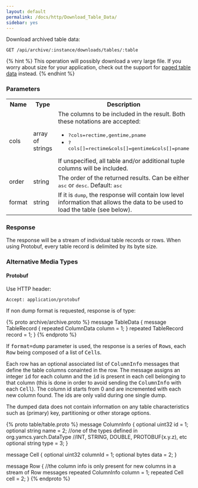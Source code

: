 ```yaml
---
layout: default
permalink: /docs/http/Download_Table_Data/
sidebar: yes
---
```


Download archived table data:

    GET /api/archive/:instance/downloads/tables/:table
    
{% hint %}
This operation will possibly download a very large file. If you worry about size for your application, check out the support for [paged table data](/docs/http/List_Table_Data/) instead.
{% endhint %}


### Parameters

<table class="inline">
    <tr>
        <th>Name</th>
        <th>Type</th>
        <th>Description</th>
    </tr>
    <tr>
        <td class="code">cols</td>
        <td class="code">array of strings</td>
        <td>
            The columns to be included in the result. Both these notations are accepted:
            <ul>
                <li><tt>?cols=rectime,gentime,pname</tt></li>
                <li><tt>?cols[]=rectime&cols[]=gentime&cols[]=pname</tt></li>
            </ul>
            If unspecified, all table and/or additional tuple columns will be included.
        </td>
    </tr>
    <tr>
        <td class="code">order</td>
        <td class="code">string</td>
        <td>The order of the returned results. Can be either <tt>asc</tt> or <tt>desc</tt>. Default: <tt>asc</tt></td>
    </tr>
    <tr>
        <td class="code">format</td>
        <td class="code">string</td>
        <td>If it is <tt>dump</tt>, the response will contain low level information that allows the data to be used to load the table (see below).</td>
    </tr>
</table>


### Response

The response will be a stream of individual table records or rows. When using Protobuf, every table record is delimited by its byte size. 

### Alternative Media Types

#### Protobuf

Use HTTP header:

    Accept: application/protobuf
    
If non dump format is requested, response is of type:

{% proto archive/archive.proto %}
message TableData {
  message TableRecord {
    repeated ColumnData column = 1;
  }
  repeated TableRecord record = 1;
}
{% endproto %}

If <tt>format=dump</tt> parameter is used, the response is a series of <tt>Row</tt>s, each <tt>Row</tt> being composed of a list of <tt>Cell</tt>s.

Each row has an optional associated list of <tt>ColumnInfo</tt> messages that define the table columns conainted in the row. The <ColumnInfo> message assigns an integer <tt>id</tt> for each column and the <tt>id</tt> is present in each cell belonging to that column (this is done in order to avoid sending the <tt>ColumnInfo</tt> with each <tt>Cell</tt>). The column id starts from 0 and are incremented with each new column found. The ids are only valid during one single dump.

The dumped data does not contain information on any table characteristics such as (primary) key, partitioning or other storage options.


{% proto table/table.proto %}
message ColumnInfo {
  optional uint32 id = 1;
  optional string name = 2;
  //one of the types defined in org.yamcs.yarch.DataType
  //INT, STRING, DOUBLE, PROTOBUF(x.y.z), etc
  optional string type = 3; 
}

message Cell {
   optional uint32 columnId = 1; 
   optional bytes data = 2;
}

message Row {
  //the column info is only present for new columns in a stream of Row messages
  repeated ColumnInfo column = 1; 
  repeated Cell cell = 2;
}
{% endproto %}
